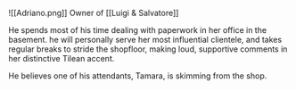 ![[Adriano.png]]
Owner of [[Luigi & Salvatore]]

He spends most of his time dealing with paperwork in her office in the basement. he will personally serve her most influential clientele, and takes regular breaks to stride the shopfloor, making loud, supportive comments in her distinctive Tilean accent.

He believes one of his attendants, Tamara, is skimming from the shop.
